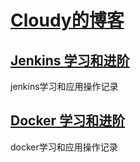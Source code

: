 #  [Cloudy的博客](https://hexiaoyun128.github.io/cloudy-blog/)  #
## [Jenkins 学习和进阶](jenkins/index.md) ##
jenkins学习和应用操作记录

## [Docker 学习和进阶](docker_jenkins_gitlab/index.md) ##
docker学习和应用操作记录
